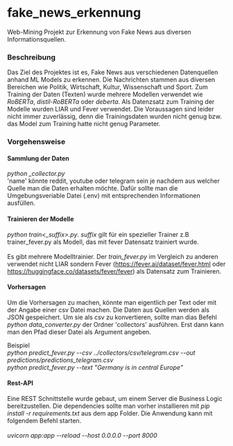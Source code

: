 # fake_news_erkennung
Web-Mining Projekt zur Erkennung von Fake News aus diversen Informationsquellen.

### Beschreibung
Das Ziel des Projektes ist es, Fake News aus verschiedenen Datenquellen anhand ML Models zu erkennen. Die Nachrichten stammen aus diversen Bereichen wie Politik, Wirtschaft, Kultur, Wissenschaft und Sport. Zum Training der Daten (Texten) wurde mehrere Modellen verwendet wie *RoBERTa*, *distil-RoBERTa* oder *deberta*. Als Datenzsatz zum Training der Modelle wurden LIAR und Fever verwendet. Die Voraussagen sind leider nicht immer zuverlässig, denn die Trainingsdaten wurden nicht genug bzw. das Model zum Training hatte nicht genug Parameter.

### Vorgehensweise

#### Sammlung der Daten
*python <name>_collector.py* <br> 'name' könnte reddit, youtube oder telegram sein je nachdem aus welcher Quelle man die Daten erhalten möchte. Dafür sollte man die Umgebungsveriable Datei (.env) mit entsprechenden Informationen ausfüllen.

#### Trainieren der Modelle
  *python train<_suffix>.py*. *suffix* gilt für ein spezieller Trainer z.B trainer_fever.py als Modell, das mit fever Datensatz trainiert wurde. <br><br>Es gibt mehrere Modelltrainier. Der *train_fever.py* im Vergleich zu anderen verwendet nicht LIAR sondern Fever (https://fever.ai/dataset/fever.html oder https://huggingface.co/datasets/fever/fever) als Datensatz zum Trainieren.


#### Vorhersagen
  Um die Vorhersagen zu machen, könnte man eigentlich per Text oder mit der Angabe einer csv Datei machen. Die Daten aus Quellen werden als JSON gespeichert. Um sie als csv zu konvertieren, sollte man dias Befehl *python data_converter.py* der Ordner 'collectors' ausführen. Erst dann kann man den Pfad dieser Datei als Argument angeben.
  
  Beispiel<br>
     *python predict_fever.py --csv ../collectors/csv/telegram.csv --out predictions/predictions_telegram.csv* <br>
     *python predict_fever.py --text "Germany is in central Europe"*

 #### Rest-API
 Eine REST Schnittstelle wurde gebaut, um einem Server die Business Logic bereitzustellen. Die dependencies sollte man vorher installieren mit *pip install -r requirements.txt* aus dem app Folder. Die Anwendung kann mit folgendem Befehl starten. <br><br>
 *uvicorn app:app --reload --host 0.0.0.0 --port 8000*
